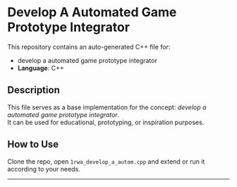 # Develop A Automated Game Prototype Integrator

This repository contains an auto-generated C++ file for:

- develop a automated game prototype integrator
- **Language**: C++

## Description

This file serves as a base implementation for the concept: *develop a automated game prototype integrator*.  
It can be used for educational, prototyping, or inspiration purposes.

## How to Use

Clone the repo, open `1rwa_develop_a_autom.cpp` and extend or run it according to your needs.

---


